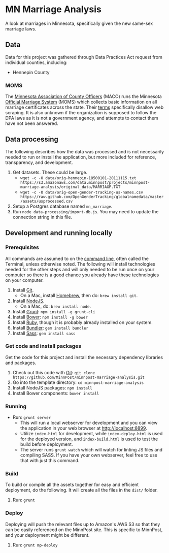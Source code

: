 # MN Marriage Analysis

A look at marriages in Minnesota, specifically given the new same-sex marriage laws.

## Data

Data for this project was gathered through Data Practices Act request from individual counties, including:

* Hennepin County

### MOMS

The [Minnesota Association of County Officers](http://www.mncounty.org/) (MACO) runs the Minnesota [Official Marriage System](http://www.mncounty.com/) (MOMS) which collects basic information on all marriage certificates across the state.  Their [terms](http://www.mncounty.com/Modules/Certificates/Marriage/terms.htm) specifically disallow web scraping.  It is also unknown if the organization is supposed to follow the DPA laws as it is not a government agency, and attempts to contact them have not been answered.

## Data processing

The following describes how the data was processed and is not necessarily needed to run or install the application, but more included for reference, transparency, and development.

1. Get datasets.  These could be large.
    * `wget -c -O data/orig-hennepin-18500101-20111115.txt https://s3.amazonaws.com/data.minnpost/projects/minnpost-marriage-analysis/original_data/MARRIAGP.TXT`
    * `wget -c -O data/orig-open-gender-tracking-us-names.csv https://raw.github.com/OpenGenderTracking/globalnamedata/master/assets/usprocessed.csv`
1. Setup a Postgres database named `mn_marriage`.
1. Run `node data-processing/import-db.js`.  You may need to update the connection string in this file.

## Development and running locally

### Prerequisites

All commands are assumed to on the [command line](http://en.wikipedia.org/wiki/Command-line_interface), often called the Terminal, unless otherwise noted.  The following will install technologies needed for the other steps and will only needed to be run once on your computer so there is a good chance you already have these technologies on your computer.

1. Install [Git](http://git-scm.com/).
   * On a Mac, install [Homebrew](http://brew.sh/), then do: `brew install git`.
1. Install [NodeJS](http://nodejs.org/).
   * On a Mac, do: `brew install node`.
1. Install [Grunt](http://gruntjs.com/): `npm install -g grunt-cli`
1. Install [Bower](http://bower.io/): `npm install -g bower` 
1. Install [Ruby](http://www.ruby-lang.org/en/downloads/), though it is probably already installed on your system.
1. Install [Bundler](http://gembundler.com/): `gem install bundler` 
1. Install [Sass](http://sass-lang.com/): `gem install sass`

### Get code and install packages

Get the code for this project and install the necessary dependency libraries and packages.

1. Check out this code with [Git](http://git-scm.com/): `git clone https://github.com/MinnPost/minnpost-marriage-analysis.git`
1. Go into the template directory: `cd minnpost-marriage-analysis`
1. Install NodeJS packages: `npm install`
1. Install Bower components: `bower install`

### Running

* Run: `grunt server`
   * This will run a local webserver for development and you can view the application in your web browser at [http://localhost:8899](http://localhost:8899).
    * Utilize `index.html` for development, while `index-deploy.html` is used for the deployed version, and `index-build.html` is used to test the build before deployment.
    * The server runs `grunt watch` which will watch for linting JS files and compiling SASS.  If you have your own webserver, feel free to use that with just this command.

### Build

To build or compile all the assets together for easy and efficient deployment, do the following.  It will create all the files in the `dist/` folder.

1. Run: `grunt`

### Deploy

Deploying will push the relevant files up to Amazon's AWS S3 so that they can be easily referenced on the MinnPost site.  This is specific to MinnPost, and your deployment might be different.

1. Run: `grunt mp-deploy`


